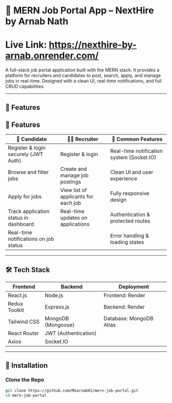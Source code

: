 # 💼 MERN Job Portal App – NextHire by Arnab Nath
# Live Link:   https://nexthire-by-arnab.onrender.com/
A full-stack job portal application built with the MERN stack. It provides a platform for recruiters and candidates to post, search, apply, and manage jobs in real-time. Designed with a clean UI, real-time notifications, and full CRUD capabilities.

---

## 🚀 Features

## 📌 Features

| 👤 Candidate                                        | 🧑‍💼 Recruiter                                   |   🔔 Common Features                                |
|-----------------------------------------------------|---------------------------------------------------|-----------------------------------------------------|
| Register & login securely (JWT Auth)                | Register & login                                  | Real-time notification system (Socket.IO)           |
| Browse and filter jobs                              | Create and manage job postings                    | Clean UI and user experience                        |
| Apply for jobs                                      | View list of applicants for each job              | Fully responsive design                             |
| Track application status in dashboard               | Real-time updates on applications                 | Authentication & protected routes                   |
| Real-time notifications on job status               |                                                   | Error handling & loading states                     |

---

## 🛠️ Tech Stack

| Frontend                   | Backend                       | Deployment             |
|----------------------------|-------------------------------|------------------------|
| React.js                   | Node.js                       | Frontend: Render       |
| Redux Toolkit              | Express.js                    | Backend: Render        |
| Tailwind CSS               | MongoDB (Mongoose)            | Database: MongoDB Atlas|
| React Router               | JWT (Authentication)          |                        |
| Axios                      | Socket.IO                     |                        |


---

## 🔧 Installation

### Clone the Repo

```bash
git clone https://github.com/Mearnab01/mern-job-portal.git
cd mern-job-portal
